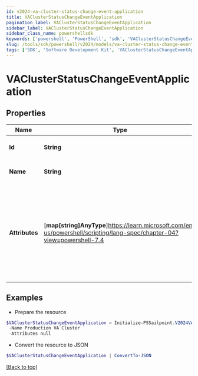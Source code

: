 ```yaml
---
id: v2024-va-cluster-status-change-event-application
title: VAClusterStatusChangeEventApplication
pagination_label: VAClusterStatusChangeEventApplication
sidebar_label: VAClusterStatusChangeEventApplication
sidebar_class_name: powershellsdk
keywords: ['powershell', 'PowerShell', 'sdk', 'VAClusterStatusChangeEventApplication', 'V2024VAClusterStatusChangeEventApplication'] 
slug: /tools/sdk/powershell/v2024/models/va-cluster-status-change-event-application
tags: ['SDK', 'Software Development Kit', 'VAClusterStatusChangeEventApplication', 'V2024VAClusterStatusChangeEventApplication']
---
```



# VAClusterStatusChangeEventApplication

## Properties

Name | Type | Description | Notes
------------ | ------------- | ------------- | -------------
**Id** | **String** | The GUID of the application | [required]
**Name** | **String** | The name of the application | [required]
**Attributes** | [**map[string]AnyType**]https://learn.microsoft.com/en-us/powershell/scripting/lang-spec/chapter-04?view=powershell-7.4 | Custom map of attributes for a source.  This will only be populated if type is `SOURCE` and the source has a proxy. | [required]

## Examples

- Prepare the resource
```powershell
$VAClusterStatusChangeEventApplication = Initialize-PSSailpoint.V2024VAClusterStatusChangeEventApplication  -Id 2c9180866166b5b0016167c32ef31a66 `
 -Name Production VA Cluster `
 -Attributes null
```

- Convert the resource to JSON
```powershell
$VAClusterStatusChangeEventApplication | ConvertTo-JSON
```


[[Back to top]](#) 

